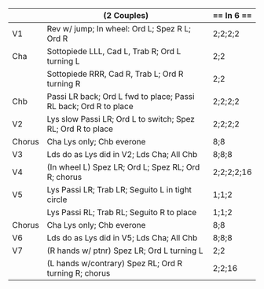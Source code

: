 ||(2 Couples) | == In 6 == |
|-----|----|-----|
|V1| Rev w/ jump; In wheel: Ord L; Spez R L; Ord R |2;2;2;2|
|Cha| Sottopiede LLL, Cad L, Trab R; Ord L turning L |2;2|
||Sottopiede RRR, Cad R, Trab L; Ord R turning R |2;2|
|Chb| Passi LR back; Ord L fwd to place; Passi RL back; Ord R to place |2;2;2;2|
|V2| Lys slow Passi LR; Ord L to switch; Spez RL; Ord R to place |2;2;2;2|
|Chorus|Cha Lys only; Chb everone |8;8|
|V3| Lds do as Lys did in V2; Lds Cha; All Chb |8;8;8| 
|V4| (In wheel L) Spez LR; Ord L; Spez RL; Ord R; chorus |2;2;2;2;16|
|V5| Lys Passi LR; Trab LR; Seguito L in tight circle |1;1;2|
||Lys Passi RL; Trab RL; Seguito R to place |1;1;2|
|Chorus|Cha Lys only; Chb everone |8;8|
|V6| Lds do as Lys did in V5; Lds Cha; All Chb |8;8;8|
|V7| (R hands w/ ptnr) Spez LR; Ord L turning L |2;2|
||(L hands w/contrary) Spez RL; Ord R turning R; chorus |2;2;16|
